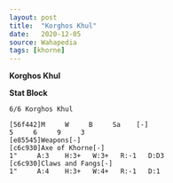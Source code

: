 ```yaml
---
layout: post
title:  "Korghos Khul"
date:   2020-12-05
source: Wahapedia
tags: [khorne]
---
```


**Korghos Khul**

**Stat Block**
```
6/6 Korghos Khul
```

```
[56f442]M     W     B     Sa    [-]
5     6     9     3     
[e85545]Weapons[-]
[c6c930]Axe of Khorne[-]
1"     A:3    H:3+   W:3+   R:-1   D:D3  
[c6c930]Claws and Fangs[-]
1"     A:4    H:3+   W:4+   R:-1   D:1   
```


